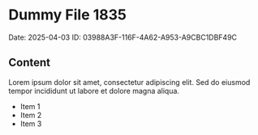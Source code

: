 # Dummy File 1835

Date: 2025-04-03
ID: 03988A3F-116F-4A62-A953-A9CBC1DBF49C

## Content

Lorem ipsum dolor sit amet, consectetur adipiscing elit.
Sed do eiusmod tempor incididunt ut labore et dolore magna aliqua.

* Item 1
* Item 2
* Item 3

